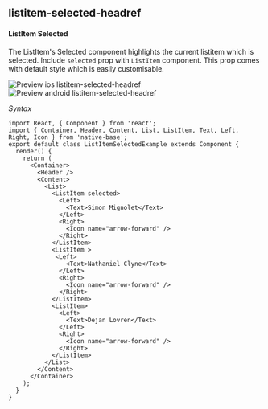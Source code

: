 ## listitem-selected-headref
#### ListItem Selected

The ListItem's Selected component highlights the current listitem which is selected. Include <code>selected</code> prop with <code>ListItem</code> component. This prop comes with default style which is easily customisable.

![Preview ios listitem-selected-headref](https://github.com/GeekyAnts/NativeBase-KitchenSink/raw/v2.5.0/screenshots/ios/list-selected.png)
![Preview android listitem-selected-headref](https://github.com/GeekyAnts/NativeBase-KitchenSink/raw/v2.5.0/screenshots/android/list-selected.png)

*Syntax*

<pre class="line-numbers"><code class="language-jsx">import React, { Component } from 'react';
import { Container, Header, Content, List, ListItem, Text, Left, Right, Icon } from 'native-base';
export default class ListItemSelectedExample extends Component {
  render() {
    return (
      &lt;Container>
        &lt;Header />
        &lt;Content>
          &lt;List>
            &lt;ListItem selected>
              &lt;Left>
                &lt;Text>Simon Mignolet&lt;/Text>
              &lt;/Left>
              &lt;Right>
                &lt;Icon name="arrow-forward" />
              &lt;/Right>
            &lt;/ListItem>
            &lt;ListItem >
             &lt;Left>
                &lt;Text>Nathaniel Clyne&lt;/Text>
              &lt;/Left>
              &lt;Right>
                &lt;Icon name="arrow-forward" />
              &lt;/Right>
            &lt;/ListItem>
            &lt;ListItem>
              &lt;Left>
                &lt;Text>Dejan Lovren&lt;/Text>
              &lt;/Left>
              &lt;Right>
                &lt;Icon name="arrow-forward" />
              &lt;/Right>
            &lt;/ListItem>
          &lt;/List>
        &lt;/Content>
      &lt;/Container>
    );
  }
}</code></pre><br />

